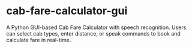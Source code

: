 # cab-fare-calculator-gui
A Python GUI-based Cab Fare Calculator with speech recognition. Users can select cab types, enter distance, or speak commands to book and calculate fare in real-time.
